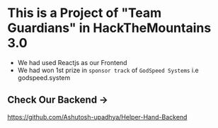 # This is a Project of "Team Guardians" in HackTheMountains 3.0 
- We had used Reactjs as our Frontend  
- We had won 1st prize in `sponsor track` of `GodSpeed Systems` i.e godspeed.system

## Check Our Backend -> 
https://github.com/Ashutosh-upadhya/Helper-Hand-Backend

